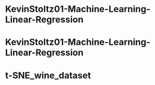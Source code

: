 # KevinStoltz01-Machine-Learning-Linear-Regression
# KevinStoltz01-Machine-Learning-Linear-Regression
# t-SNE_wine_dataset
